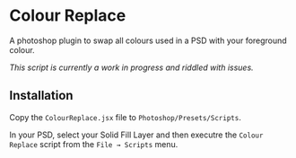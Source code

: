Colour Replace
===

A photoshop plugin to swap all colours used in a PSD with your foreground colour.

*This script is currently a work in progress and riddled with issues.*

## Installation
Copy the `ColourReplace.jsx` file to `Photoshop/Presets/Scripts`.

In your PSD, select your Solid Fill Layer and then executre the `Colour Replace` script from the `File → Scripts` menu.

